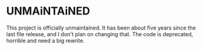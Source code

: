 #  UNMAiNTAiNED
This project is officially unmaintained. It has been about five years since the last file release, and I don't plan on changing that.
The code is deprecated, horrible and need a big rewrite.
